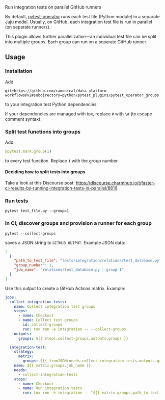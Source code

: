 Run integration tests on parallel GitHub runners

By default, [pytest-operator](https://github.com/charmed-kubernetes/pytest-operator) runs each test file (Python module) in a separate Juju model. Usually, on GitHub, each integration test file is run in parallel (on separate runners).

This plugin allows further parallelization—an individual test file can be split into multiple groups. Each group can run on a separate GitHub runner.

## Usage

### Installation
Add
```
git+https://github.com/canonical/data-platform-workflows@v2#subdirectory=python/pytest_plugins/pytest_operator_groups
```
to your integration test Python dependencies.

If your dependencies are managed with tox, replace `#` with `\#` (to escape comment syntax).

### Split test functions into groups
Add
```python
@pytest.mark.group(1)
```
to every test function. Replace `1` with the group number.

#### Deciding how to split tests into groups

Take a look at this Discourse post: https://discourse.charmhub.io/t/faster-ci-results-by-running-integration-tests-in-parallel/8816

### Run tests
```
pytest test_file.py --group=1
```

### In CI, discover groups and provision a runner for each group
```
pytest --collect-groups
```
saves a JSON string to `GITHUB_OUTPUT`. Example JSON data:
```json
[
  {
    "path_to_test_file": "tests/integration/relations/test_database.py",
    "group_number": 1,
    "job_name": "relations/test_database.py | group 1"
  }
]
```

Use this output to create a GitHub Actions matrix. Example:
```yaml
jobs:
  collect-integration-tests:
    name: Collect integration test groups
    steps:
      - name: Checkout
      - name: Collect test groups
        id: collect-groups
        run: tox run -e integration -- --collect-groups
    outputs:
      groups: ${{ steps.collect-groups.outputs.groups }}

  integration-test:
    strategy:
      matrix:
        groups: ${{ fromJSON(needs.collect-integration-tests.outputs.groups) }}
    name: ${{ matrix.groups.job_name }}
    needs:
      - collect-integration-tests
    steps:
      - name: Checkout
      - name: Run integration tests
        run: tox run -e integration -- "${{ matrix.groups.path_to_test_file }}" --group="${{ matrix.groups.group_number }}"
```